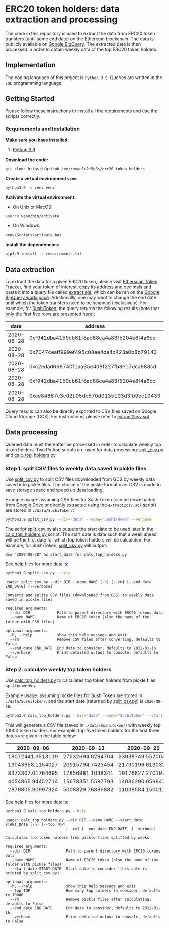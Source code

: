 # ERC20 token holders: data extraction and processing

The code in this repository is used to extract the data from ERC20 token transfers (until some end date) 
on the Ethereum blockchain. The data is publicly available on 
[Google BigQuery](https://bigquery.cloud.google.com/dataset/bigquery-public-data:crypto_ethereum).
The extracted data is then processed in order to obtain weekly data of the top ERC20 token holders.

## Implementation

The coding language of this project is ````Python 3.9````. Queries are written in the ````SQL```` 
programming language.

## Getting Started
Please follow these instructions to install all the requirements and use the scripts correctly.

### Requirements and Installation
**Make sure you have installed:**
1. [Python 3.9](https://www.python.org/downloads/release/python-390/)

**Download the code:**
```bash
git clone https://github.com/roman1e2f5p8s/erc20_token_holders
```

**Create a virtual environment ```venv```:**
```bash
python3.9 -m venv venv
```

**Activate the virtual environment:**
- On Unix or MacOS:
```bash
source venv/bin/activate
```
- On Windows:
```bash
venv\Scripts\activate.bat
```

**Install the dependencies:**
```bash
pip3.9 install -r requirements.txt
```

## Data extraction

To extract the data for a given ERC20 token, please visit 
[Etherscan Token Tracker](https://etherscan.io/tokens), find your token of interest, copy its address 
and decimals and paste it into a query file called 
[extract.sql](https://github.com/roman1e2f5p8s/erc20_token_holders/blob/main/extract.sql), 
which can be ran on the 
[Google BigQuery workspace](https://console.cloud.google.com/bigquery). Additionally, one may want 
to change the end date until which the token transfers need to be scanned (exclusively).
For example, for 
[SushiToken](https://etherscan.io/token/0x6b3595068778dd592e39a122f4f5a5cf09c90fe2), the query returns 
the following results (note that only the first five rows are presented here):

| date       | address                                    | value              |
| ---------- | ------------------------------------------ | ------------------ |
| 2020-08-28 | 0xf942dba4159cb61f8ad88ca4a83f5204e8f4a6bd | 14.285714285714286 |
| 2020-08-28 | 0x7047ceaff999ef495c08ee4de4c423a0b8b79143 | 248.72829907238406 |
| 2020-08-28 | 0xc2edad668740f1aa35e4d8f227fb8e17dca888cd | 357.14285714285717 |
| 2020-08-28 | 0xf942dba4159cb61f8ad88ca4a83f5204e8f4a6bd | 92.85714285714286  |
| 2020-08-28 | 0xce84867c3c02b05dc570d0135103d3fb9cc19433 | 100.77547966308072 |

Query results can also be directly exported to CSV files saved on Google Cloud Storage (GCS). 
For instructions, please refer to 
[extract2csv.sql](https://github.com/roman1e2f5p8s/erc20_token_holders/blob/main/extract2csv.sql)

## Data processing

Queried data must thereafter be processed in order to calculate weekly top token holders.
Two Python scripts are used for data processing: 
[split_csv.py](https://github.com/roman1e2f5p8s/erc20_token_holders/blob/main/split_csv.py) and 
[calc_top_holders.py](https://github.com/roman1e2f5p8s/erc20_token_holders/blob/main/calc_top_holders.py).

### Step 1: split CSV files to weekly data saved in pickle files

Use [split_csv.py](https://github.com/roman1e2f5p8s/erc20_token_holders/blob/main/split_csv.py) 
to split CSV files downloaded from GCS by weekly data saved into pickle files.
The choice of the pickle format over CSV is made to save storage space and speed up data loading.

Example usage: assuming CSV files for SushiToken (can be downloaded from 
[Google Drive](https://drive.google.com/drive/folders/1oWilo-ss1yRWieO4BZ-RvzhyP3Yk94Vt?usp=sharing) 
or directly extracted using the ````extract2csv.sql```` script) are stored in ````./data/SushiToken/````:

```bash
python3.9 split_csv.py --dir="data" --name="SushiToken" --verbose
```

The script [split_csv.py](https://github.com/roman1e2f5p8s/erc20_token_holders/blob/main/split_csv.py) 
also outputs the start date to be used later in the 
[calc_top_holders.py](https://github.com/roman1e2f5p8s/erc20_token_holders/blob/main/calc_top_holders.py) script. The start date is date such that a week ahead will be the 
first date for which top token holders 
will be calculated. For example, for SushiToken, 
[split_csv.py](https://github.com/roman1e2f5p8s/erc20_token_holders/blob/main/split_csv.py) 
will output:

```
Use "2020-08-30" as start_date for calc_top_holders.py
```

See help files for more details:

```bash
python3.9 split_csv.py --help
```

```
usage: split_csv.py --dir DIR --name NAME [-h] [--rm] [--end_date END_DATE] [--verbose]

Converts and splits CSV files (downloaded from GCS) to weekly data saved in pickle files

required arguments:
  --dir DIR            Path to parent directory with ERC20 tokens data
  --name NAME          Name of ERC20 token (also the name of the folder with CSV files)

optional arguments:
  -h, --help           show this help message and exit
  --rm                 Remove CSV files after converting, defaults to False
  --end_date END_DATE  End date to consider, defaults to 2022-01-16
  --verbose            Print detailed output to console, defaults to False
```

### Step 2: calculate weekly top token holders

Use 
[calc_top_holders.py](https://github.com/roman1e2f5p8s/erc20_token_holders/blob/main/calc_top_holders.py) to calculates top token holders from pickle files split by weeks.

Example usage: assuming pickle files for SushiToken are stored in ````./data/SushiToken/````, and the 
start date (returned by [split_csv.py](https://github.com/roman1e2f5p8s/erc20_token_holders/blob/main/split_csv.py)) is ````2020-08-30````:

```bash
python3.9 calc_top_holders.py --dir="data" --name="SushiToken" --start_date="2020-08-30" --verbose
```

This will generate a CSV file (saved in ````./data/SushiToken/````) with weekly top 10000 token holders.
For example, top five token holders for the first three dates are given in the table below:


| 2020-09-06       | 2020-09-13       | 2020-09-20       |
|------------------|------------------|------------------|
| 18072441.3513119 | 27532694.6284704 | 23938749.5570045 |
| 13043658.1154027 | 20915794.7423454 | 21790196.6130313 |
| 8373307.01764695 | 17856981.1038341 | 19176827.2701975 |
| 4054865.94452714 | 15678351.5597793 | 14086290.9598478 |
| 2879805.90997324 | 5008829.76889882 | 11038584.1500118 |


See help files for more details:

```bash
python3.9 calc_top_holders.py --help
```

```
usage: calc_top_holders.py --dir DIR --name NAME --start_date START_DATE [-h] [--top TOP]
                           [--rm] [--end_date END_DATE] [--verbose]

Calculates top token holders from pickle files splitted by weeks

required arguments:
  --dir DIR                Path to parent directory with ERC20 tokens data
  --name NAME              Name of ERC20 token (also the name of the folder with pickle files)
  --start_date START_DATE  Start date to consider (this date is printed by split_csv.py)

optional arguments:
  -h, --help               show this help message and exit
  --top TOP                How many top holders to consider, defaults to 10000
  --rm                     Remove pickle files after calculating, defaults to False
  --end_date END_DATE      End date to consider, defaults to 2022-01-16
  --verbose                Print detailed output to console, defaults to False
```
